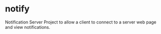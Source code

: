 # notify

Notification Server Project to allow a client to connect to a server web page and view notifications.
